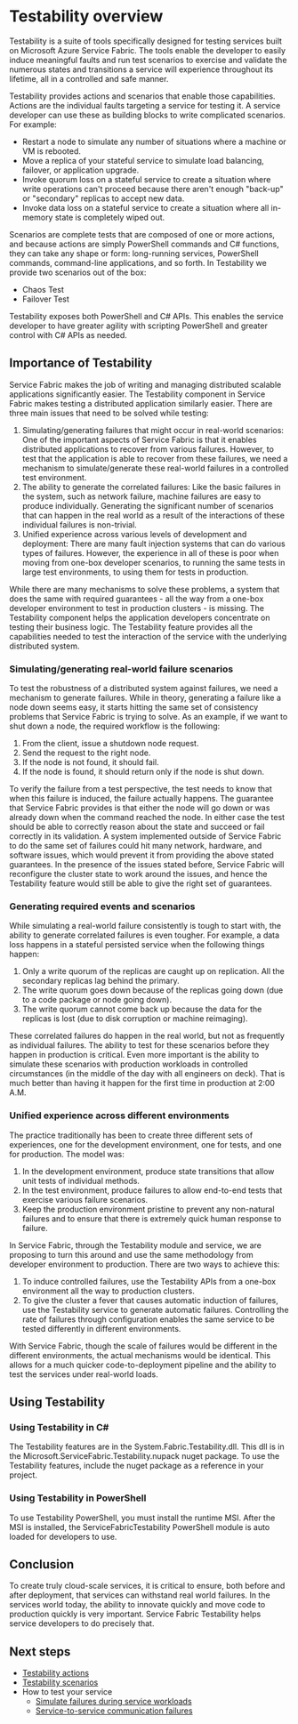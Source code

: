 <properties
   pageTitle="Testability overview | Microsoft Azure"
   description="This article describes the Testability feature in Microsoft Azure Service Fabric for inducing faults and running test scenarios against your services."
   services="service-fabric"
   documentationCenter=".net"
   authors="rishirsinha"
   manager="timlt"
   editor=""/>

<tags
   ms.service="service-fabric"
   ms.devlang="dotnet"
   ms.topic="article"
   ms.tgt_pltfrm="NA"
   ms.workload="NA"
   ms.date="07/13/2015"
   ms.author="rsinha"/>

# Testability overview

Testability is a suite of tools specifically designed for testing services built on Microsoft Azure Service Fabric. The tools enable the developer to easily induce meaningful faults and run test scenarios to exercise and validate the numerous states and transitions a service will experience throughout its lifetime, all in a controlled and safe manner.

Testability provides actions and scenarios that enable those capabilities. Actions are the individual faults targeting a service for testing it.  A service developer can use these as building blocks to write complicated scenarios. For example:

  * Restart a node to simulate any number of situations where a machine or VM is rebooted.
  * Move a replica of your stateful service to simulate load balancing, failover, or application upgrade.
  * Invoke quorum loss on a stateful service to create a situation where write operations can't proceed because there aren't enough "back-up" or "secondary" replicas to accept new data.
  * Invoke data loss on a stateful service to create a situation where all in-memory state is completely wiped out.

Scenarios are complete tests that are composed of one or more actions, and because actions are simply PowerShell commands and C# functions, they can take any shape or form: long-running services, PowerShell commands, command-line applications, and so forth. In Testability we provide two scenarios out of the box:

  * Chaos Test
  * Failover Test

Testability exposes both PowerShell and C# APIs. This enables the service developer to have greater agility with scripting PowerShell and greater control with C# APIs as needed.

## Importance of Testability

Service Fabric makes the job of writing and managing distributed scalable applications significantly easier. The Testability component in Service Fabric makes testing a distributed application similarly easier. There are three main issues that need to be solved while testing:

1. Simulating/generating failures that might occur in real-world scenarios: One of the important aspects of Service Fabric is that it enables distributed applications to recover from various failures. However, to test that the application is able to recover from these failures, we need a mechanism to simulate/generate these real-world failures in a controlled test environment.
2. The ability to generate the correlated failures: Like the basic failures in the system, such as network failure, machine failures are easy to produce individually. Generating the significant number of scenarios that can happen in the real world as a result of the interactions of these individual failures is non-trivial.
3. Unified experience across various levels of development and deployment: There are many fault injection systems that can do various types of failures. However, the experience in all of these is poor when moving from one-box developer scenarios, to running the same tests in large test environments, to using them for tests in production.

While there are many mechanisms to solve these problems, a system that does the same with required guarantees - all the way from a one-box developer environment to test in production clusters -  is missing. The Testability component helps the application developers concentrate on testing their business logic. The Testability feature provides all the capabilities needed to test the interaction of the service with the underlying distributed system.

### Simulating/generating real-world failure scenarios
To test the robustness of a distributed system against failures, we need a mechanism to generate failures. While in theory, generating a failure like a node down seems easy, it starts hitting the same set of consistency problems that Service Fabric is trying to solve. As an example, if we want to shut down a node, the required workflow is the following:

1. From the client, issue a shutdown node request.
2. Send the request to the right node.
  1. If the node is not found, it should fail.
  2. If the node is found, it should return only if the node is shut down.

To verify the failure from a test perspective, the test needs to know that when this failure is induced, the failure actually happens. The guarantee that Service Fabric provides is that either the node will go down or was already down when the command reached the node. In either case the test should be able to correctly reason about the state and succeed or fail correctly in its validation. A system implemented outside of Service Fabric to do the same set of failures could hit many network, hardware, and software issues, which would prevent it from providing the above stated guarantees. In the presence of the issues stated before, Service Fabric will reconfigure the cluster state to work around the issues, and hence the Testability feature would still be able to give the right set of guarantees.

### Generating required events and scenarios
While simulating a real-world failure consistently is tough to start with, the ability to generate correlated failures is even tougher. For example, a data loss happens in a stateful persisted service when the following things happen:

1. Only a write quorum of the replicas are caught up on replication. All the secondary replicas lag behind the primary.
2. The write quorum goes down because of the replicas going down (due to a code package or node going down).
3. The write quorum cannot come back up because the data for the replicas is lost (due to disk corruption or machine reimaging).

These correlated failures do happen in the real world, but not as frequently as individual failures. The ability to test for these scenarios before they happen in production is critical. Even more important is the ability to simulate these scenarios with production workloads in controlled circumstances (in the middle of the day with all engineers on deck). That is much better than having it happen for the first time in production at 2:00 A.M.

### Unified experience across different environments
The practice traditionally has been to create three different sets of experiences, one for the development environment, one for tests, and one for production. The model was:

1. In the development environment, produce state transitions that allow unit tests of individual methods.
2. In the test environment, produce failures to allow end-to-end tests that exercise various failure scenarios.
3. Keep the production environment pristine to prevent any non-natural failures and to ensure that there is extremely quick human response to failure.

In Service Fabric, through the Testability module and service, we are proposing to turn this around and use the same methodology from developer environment to production. There are two ways to achieve this:
1. To induce controlled failures, use the Testability APIs from a one-box environment all the way to production clusters.
2. To give the cluster a fever that causes automatic induction of failures, use the Testability service to generate automatic failures. Controlling the rate of failures through configuration enables the same service to be tested differently in different environments.

With Service Fabric, though the scale of failures would be different in the different environments, the actual mechanisms would be identical. This allows for a much quicker code-to-deployment pipeline and the ability to test the services under real-world loads.

## Using Testability
### Using Testability in C#
The Testability features are in the System.Fabric.Testability.dll. This dll is in the Microsoft.ServiceFabric.Testability.nupack nuget package. To use the Testability features, include the nuget package as a reference in your project.

### Using Testability in PowerShell
To use Testability PowerShell, you must install the runtime MSI. After the MSI is installed, the ServiceFabricTestability PowerShell module is auto loaded for developers to use.

## Conclusion
To create truly cloud-scale services, it is critical to ensure, both before and after deployment, that services can withstand real world failures. In the services world today, the ability to innovate quickly and move code to production quickly is very important. Service Fabric Testability helps service developers to do precisely that.

## Next steps

- [Testability actions](service-fabric-testability-actions.md)
- [Testability scenarios](service-fabric-testability-actions.md)
- How to test your service
  - [Simulate failures during service workloads](service-fabric-testability-workload-tests.md)
  - [Service-to-service communication failures](service-fabric-testability-scenarios-service-communication.md)
